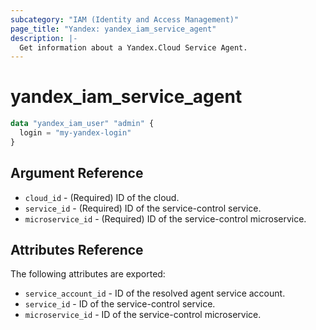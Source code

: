 ```yaml
---
subcategory: "IAM (Identity and Access Management)"
page_title: "Yandex: yandex_iam_service_agent"
description: |-
  Get information about a Yandex.Cloud Service Agent.
---
```



# yandex_iam_service_agent




```terraform
data "yandex_iam_user" "admin" {
  login = "my-yandex-login"
}
```

## Argument Reference

* `cloud_id` - (Required) ID of the cloud.
* `service_id` - (Required) ID of the service-control service.
* `microservice_id` - (Required) ID of the service-control microservice.

## Attributes Reference

The following attributes are exported:

* `service_account_id` - ID of the resolved agent service account.
* `service_id` - ID of the service-control service.
* `microservice_id` - ID of the service-control microservice.
